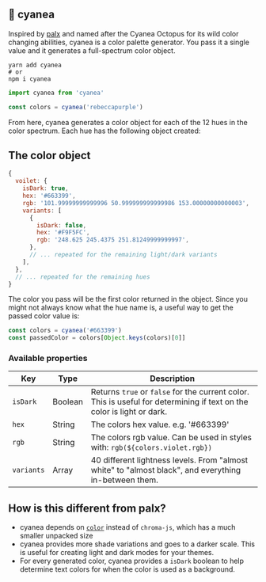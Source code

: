 ## :octopus: cyanea

Inspired by [palx](https://github.com/jxnblk/palx) and named after the Cyanea Octopus for its wild color changing abilities, cyanea is a color palette generator. You pass it a single value and it generates a full-spectrum color object.

```shell
yarn add cyanea
# or
npm i cyanea
```

```js
import cyanea from 'cyanea'

const colors = cyanea('rebeccapurple')
```

From here, cyanea generates a color object for each of the 12 hues in the color spectrum. Each hue has the following object created:

## The color object

```js
{
  voilet: {
    isDark: true,
    hex: '#663399',
    rgb: '101.99999999999996 50.999999999999986 153.00000000000003',
    variants: [
      {
        isDark: false,
        hex: '#F9F5FC',
        rgb: '248.625 245.4375 251.81249999999997',
      },
      // ... repeated for the remaining light/dark variants
    ],
  },
  // ... repeated for the remaining hues
}
```

The color you pass will be the first color returned in the object. Since you might not always know what the hue name is, a useful way to get the passed color value is:

```js
const colors = cyanea('#663399')
const passedColor = colors[Object.keys(colors)[0]]
```

### Available properties

| Key            | Type    | Description                                                                                                            |
|----------------|---------|------------------------------------------------------------------------------------------------------------------------|
| `isDark`       | Boolean | Returns `true` or `false` for the current color. This is useful for determining if text on the color is light or dark. |
| `hex`          | String  | The colors hex value. e.g. '#663399'                                                                                   |
| `rgb`          | String  | The colors rgb value. Can be used in styles with: `rgb(${colors.violet.rgb})`                                          |
| `variants`     | Array   | 40 different lightness levels. From "almost white" to "almost black", and everything in-between them.                  |

## How is this different from palx?

* cyanea depends on [`color`](https://github.com/Qix-/color) instead of `chroma-js`, which has a much smaller unpacked size
* cyanea provides more shade variations and goes to a darker scale. This is useful for creating light and dark modes for your themes.
* For every generated color, cyanea provides a `isDark` boolean to help determine text colors for when the color is used as a background.
